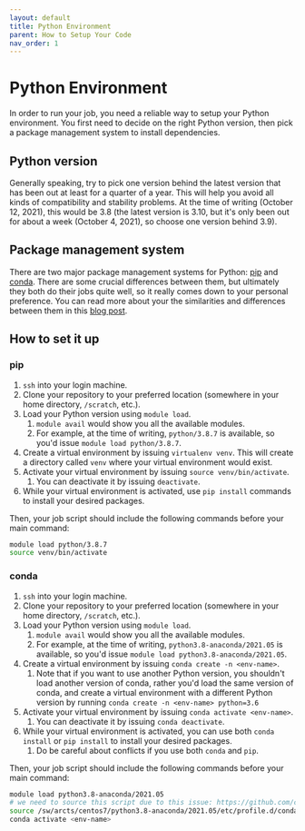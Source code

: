```yaml
---
layout: default
title: Python Environment
parent: How to Setup Your Code
nav_order: 1
---
```

# Python Environment
In order to run your job, you need a reliable way to setup your Python environment. You first need to decide on the right Python version, then pick a package management system to install dependencies.

## Python version
Generally speaking, try to pick one version behind the latest version that has been out at least for a quarter of a year. This will help you avoid all kinds of compatibility and stability problems. At the time of writing (October 12, 2021), this would be 3.8 (the latest version is 3.10, but it's only been out for about a week (October 4, 2021), so choose one version behind 3.9).

## Package management system
There are two major package management systems for Python: [pip](https://pip.pypa.io/) and [conda](https://docs.conda.io/). There are some crucial differences between them, but ultimately they both do their jobs quite well, so it really comes down to your personal preference. You can read more about your the similarities and differences between them in this [blog post](https://www.anaconda.com/blog/understanding-conda-and-pip).

## How to set it up
### pip
1. `ssh` into your login machine.
1. Clone your repository to your preferred location (somewhere in your home directory, `/scratch`, etc.).
1. Load your Python version using `module load`.
   1. `module avail` would show you all the available modules.
   1. For example, at the time of writing, `python/3.8.7` is available, so you'd issue `module load python/3.8.7`.
1. Create a virtual environment by issuing `virtualenv venv`. This will create a directory called `venv` where your virtual environment would exist.
1. Activate your virtual environment by issuing `source venv/bin/activate`.
    1. You can deactivate it by issuing `deactivate`.
1. While your virtual environment is activated, use `pip install` commands to install your desired packages.

Then, your job script should include the following commands before your main command:
```bash
module load python/3.8.7
source venv/bin/activate
```

### conda
1. `ssh` into your login machine.
1. Clone your repository to your preferred location (somewhere in your home directory, `/scratch`, etc.).
1. Load your Python version using `module load`.
    1. `module avail` would show you all the available modules.
    2. For example, at the time of writing, `python3.8-anaconda/2021.05` is available, so you'd issue `module load python3.8-anaconda/2021.05`.
2. Create a virtual environment by issuing `conda create -n <env-name>`.
    1. Note that if you want to use another Python version, you shouldn't load another version of conda, rather you'd load the same version of conda, and create a virtual environment with a different Python version by running `conda create -n <env-name> python=3.6`
3. Activate your virtual environment by issuing `conda activate <env-name>`.
    1. You can deactivate it by issuing `conda deactivate`.
4. While your virtual environment is activated, you can use both `conda install` or `pip install` to install your desired packages.
    1. Do be careful about conflicts if you use both `conda` and `pip`.

Then, your job script should include the following commands before your main command:
```bash
module load python3.8-anaconda/2021.05
# we need to source this script due to this issue: https://github.com/conda/conda/issues/7980
source /sw/arcts/centos7/python3.8-anaconda/2021.05/etc/profile.d/conda.sh
conda activate <env-name>
```
